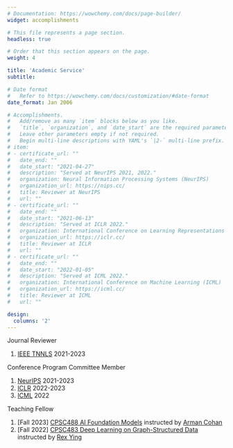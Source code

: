 ```yaml
---
# Documentation: https://wowchemy.com/docs/page-builder/
widget: accomplishments

# This file represents a page section.
headless: true

# Order that this section appears on the page.
weight: 4

title: 'Academic Service'
subtitle:

# Date format
#   Refer to https://wowchemy.com/docs/customization/#date-format
date_format: Jan 2006

# Accomplishments.
#   Add/remove as many `item` blocks below as you like.
#   `title`, `organization`, and `date_start` are the required parameters.
#   Leave other parameters empty if not required.
#   Begin multi-line descriptions with YAML's `|2-` multi-line prefix.
# item:
# - certificate_url: ""
#   date_end: ""
#   date_start: "2021-04-27"
#   description: "Served at NeurIPS 2021, 2022."
#   organization: Neural Information Processing Systems (NeurIPS)
#   organization_url: https://nips.cc/
#   title: Reviewer at NeurIPS
#   url: ""
# - certificate_url: ""
#   date_end: ""
#   date_start: "2021-06-13"
#   description: "Served at ICLR 2022."
#   organization: International Conference on Learning Representations (ICLR)
#   organization_url: https://iclr.cc/
#   title: Reviewer at ICLR
#   url: ""
# - certificate_url: ""
#   date_end: ""
#   date_start: "2022-01-05"
#   description: "Served at ICML 2022."
#   organization: International Conference on Machine Learning (ICML)
#   organization_url: https://icml.cc/
#   title: Reviewer at ICML
#   url: ""

design:
  columns: '2'
---
```


Journal Reviewer
<ol type="1">
  <li> <a href="https://cis.ieee.org/publications/t-neural-networks-and-learning-systems/">IEEE TNNLS</a> 2021-2023 </li>
</ol>

Conference Program Committee Member

<ol type="1">
  <li> <a href="https://nips.cc/">NeurIPS</a> 2021-2023 </li>
  <li> <a href="https://iclr.cc/">ICLR</a> 2022-2023 </li>
  <li> <a href="https://icml.cc/">ICML</a> 2022 </li>
</ol>

Teaching Fellow
<ol type="1">
  <li> [Fall 2023] <a href="https://yale-nlp.github.io/cpsc488/">CPSC488 AI Foundation Models</a> instructed by <a href="https://armancohan.com/">Arman Cohan</a> </li>
  <li> [Fall 2022] <a href="https://graph-and-geometric-learning.github.io/CPSC483-website/#/staff">CPSC483 Deep Learning on Graph-Structured Data</a> instructed by <a href="https://cs.stanford.edu/people/rexy/">Rex Ying</a> </li>
</ol>
